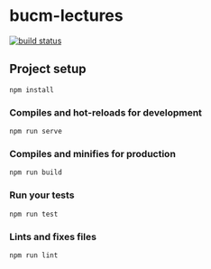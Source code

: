 # bucm-lectures

[![build status](https://travis-ci.org/Yinr/BUCM-Lectures.svg?branch=master)](https://travis-ci.org/Yinr/BUCM-Lectures)

## Project setup
```
npm install
```

### Compiles and hot-reloads for development
```
npm run serve
```

### Compiles and minifies for production
```
npm run build
```

### Run your tests
```
npm run test
```

### Lints and fixes files
```
npm run lint
```

